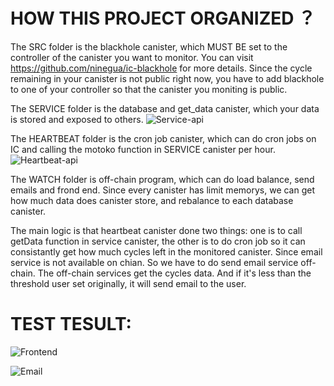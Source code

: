 HOW THIS PROJECT ORGANIZED ？
============================

The SRC folder is the blackhole canister, which MUST BE set to the controller of the canister you want to monitor. You can visit https://github.com/ninegua/ic-blackhole for more details. Since the cycle remaining in your canister is not public right now, you have to add blackhole to one of your controller so that the canister you moniting is public.

The SERVICE folder is the database and get_data canister, which your data is stored and exposed to others.
![Service-api](https://github.com/jackqr/ICPFuture/blob/main/image/service_api.png)

The HEARTBEAT folder is the cron job canister, which can do cron jobs on IC and calling the motoko function in SERVICE canister per hour.
![Heartbeat-api](https://github.com/jackqr/ICPFuture/blob/main/image/heartbeat_api.png)

The WATCH folder is off-chain program, which can do load balance, send emails and frond end. Since every canister has limit memorys, we can get how much data does canister store, and rebalance to each database canister.

The main logic is that heartbeat canister done two things: one is to call getData function in service canister, the other is to do cron job so it can consistantly get how much cycles left in the monitored canister. Since email service is not available on chian. So we have to do send email service off-chain. The off-chain services get the cycles data. And if it's less than the threshold user set originally, it will send email to the user.

TEST TESULT:
============
![Frontend](https://github.com/jackqr/ICPFuture/blob/main/image/frontend.jpeg)

![Email](https://github.com/jackqr/ICPFuture/blob/main/image/email_result.png)
